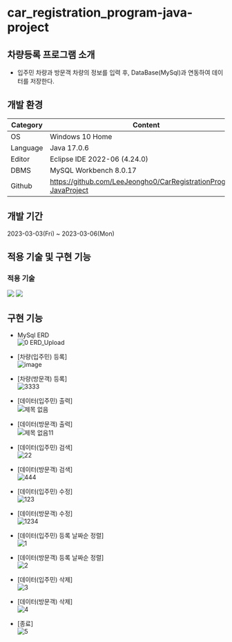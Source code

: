 # car_registration_program-java-project

##  차량등록 프로그램 소개
- 입주민 차량과 방문객 차량의 정보를 입력 후, DataBase(MySql)과 연동하여 데이터를 저장한다.

## 개발 환경
| Category | Content |
| --- | --- |
| OS | Windows 10 Home |
| Language | Java 17.0.6 |
| Editor | Eclipse IDE 2022-06 (4.24.0) |
| DBMS | MySQL Workbench 8.0.17 |
| Github | https://github.com/LeeJeongho0/CarRegistrationProgram-JavaProject |

## 개발 기간
2023-03-03(Fri) ~ 2023-03-06(Mon)

## 적용 기술 및 구현 기능

### 적용 기술
<img src="https://img.shields.io/badge/-Java-orange">
<img src="https://img.shields.io/badge/-MySql-blue">

## 구현 기능
- MySql ERD  
![0  ERD_Upload](https://user-images.githubusercontent.com/126849367/224603150-0771f69a-7781-4595-b197-4904ee02aa50.png)

- [차량(입주민) 등록]  
![image](https://user-images.githubusercontent.com/126849367/224860575-5dd0872a-082a-48b3-8494-711e895a91ce.png)

- [차량(방문객) 등록]  
![3333](https://user-images.githubusercontent.com/126849367/224860798-da3e0179-05cb-4a2a-8f49-d57a29af8cf5.png)

- [데이터(입주민) 출력]  
![제목 없음](https://user-images.githubusercontent.com/126849367/224696319-bd29f2cc-df95-425b-b805-90e74211cf1f.png)

- [데이터(방문객) 출력]  
![제목 없음11](https://user-images.githubusercontent.com/126849367/224696349-c37ffac1-11ad-4c00-9cc2-db8e99271b3f.png)

- [데이터(입주민) 검색]  
![22](https://user-images.githubusercontent.com/126849367/224697259-9ddc81e9-ce34-45f8-a44a-1019263636d6.png)

- [데이터(방문객) 검색]  
![444](https://user-images.githubusercontent.com/126849367/224697524-edbabe61-5e44-4470-aa93-b4a7ac35b25b.png)

- [데이터(입주민) 수정]  
![123](https://user-images.githubusercontent.com/126849367/224698476-10043e4a-5281-4681-afe1-e07e7c86c943.png)

- [데이터(방문객) 수정]  
![1234](https://user-images.githubusercontent.com/126849367/224698494-31374e9c-bce3-4915-ad46-13fde2d273dd.png)

- [데이터(입주민) 등록 날짜순 정렬]  
![1](https://user-images.githubusercontent.com/126849367/224700499-7ce83f36-934d-4fa8-ace8-dd3284dcfda1.png)

- [데이터(방문객) 등록 날짜순 정렬]  
![2](https://user-images.githubusercontent.com/126849367/224700514-a30abb9d-cdcc-43f2-a696-8b1d5718ee04.png)

- [데이터(입주민) 삭제]  
![3](https://user-images.githubusercontent.com/126849367/224701377-324fc5f0-b227-45a4-9fc2-a54304e62942.png)

- [데이터(방문객) 삭제]  
![4](https://user-images.githubusercontent.com/126849367/224701396-f358d7d3-75b7-410f-95ef-a45895f439bd.png)

- [종료]  
![5](https://user-images.githubusercontent.com/126849367/224701829-373480b8-658c-4b15-9f17-f81d389ec056.png)




